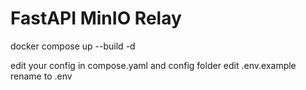 # FastAPI MinIO Relay
docker compose up --build -d

edit your config in compose.yaml and config folder
edit .env.example rename to .env